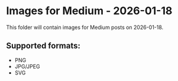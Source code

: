 # Images for Medium - 2026-01-18

This folder will contain images for Medium posts on 2026-01-18.

## Supported formats:
- PNG
- JPG/JPEG
- SVG
